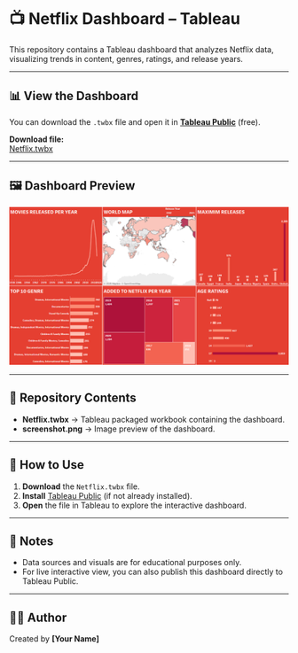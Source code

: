 # 📺 Netflix Dashboard – Tableau

This repository contains a Tableau dashboard that analyzes Netflix data, visualizing trends in content, genres, ratings, and release years.

---

## 📊 View the Dashboard

You can download the `.twbx` file and open it in **[Tableau Public](https://public.tableau.com/en-us/s/download)** (free).

**Download file:**  
[Netflix.twbx](Netflix.twbx)

---

## 🖼 Dashboard Preview

![Netflix Dashboard Screenshot](screenshot.png)

---

## 📂 Repository Contents
- **Netflix.twbx** → Tableau packaged workbook containing the dashboard.
- **screenshot.png** → Image preview of the dashboard.

---

## 🚀 How to Use
1. **Download** the `Netflix.twbx` file.
2. **Install** [Tableau Public](https://public.tableau.com/en-us/s/download) (if not already installed).
3. **Open** the file in Tableau to explore the interactive dashboard.

---

## 📢 Notes
- Data sources and visuals are for educational purposes only.
- For live interactive view, you can also publish this dashboard directly to Tableau Public.

---

## 👨‍💻 Author
Created by **[Your Name]**
